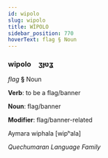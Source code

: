 ```yaml
---
id: wipolo
slug: wipolo
title: WİPOLO
sidebar_position: 770
hoverText: flag § Noun
---
```


### wipolo&emsp;<span kind="abugida">ʒɟʋʓ</span>

*flag* **§** Noun

**Verb**: to be a flag/banner

**Noun**: flag/banner

**Modifier**: flag/banner-related

Aymara wiphala [wipʰala]

*Quechumaran Language Family*